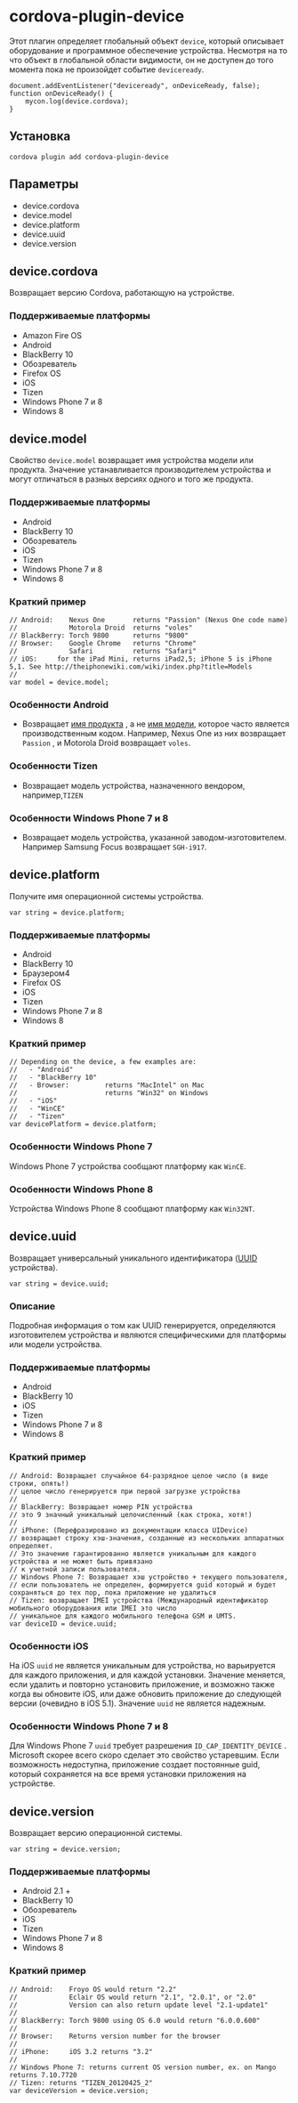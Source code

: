 <!---
    Licensed to the Apache Software Foundation (ASF) under one
    or more contributor license agreements.  See the NOTICE file
    distributed with this work for additional information
    regarding copyright ownership.  The ASF licenses this file
    to you under the Apache License, Version 2.0 (the
    "License"); you may not use this file except in compliance
    with the License.  You may obtain a copy of the License at

      http://www.apache.org/licenses/LICENSE-2.0

    Unless required by applicable law or agreed to in writing,
    software distributed under the License is distributed on an
    "AS IS" BASIS, WITHOUT WARRANTIES OR CONDITIONS OF ANY
    KIND, either express or implied.  See the License for the
    specific language governing permissions and limitations
    under the License.
-->

# cordova-plugin-device

Этот плагин определяет глобальный объект `device`, который описывает оборудование и программное обеспечение устройства. Несмотря на то что объект в глобальной области видимости, он не доступен до того момента пока не произойдет событие `deviceready`.

    document.addEventListener("deviceready", onDeviceReady, false);
    function onDeviceReady() {
        mycon.log(device.cordova);
    }
    

## Установка

    cordova plugin add cordova-plugin-device
    

## Параметры

*   device.cordova
*   device.model
*   device.platform
*   device.uuid
*   device.version

## device.cordova

Возвращает версию Cordova, работающую на устройстве.

### Поддерживаемые платформы

*   Amazon Fire OS
*   Android
*   BlackBerry 10
*   Обозреватель
*   Firefox OS
*   iOS
*   Tizen
*   Windows Phone 7 и 8
*   Windows 8

## device.model

Свойство `device.model` возвращает имя устройства модели или продукта. Значение устанавливается производителем устройства и могут отличаться в разных версиях одного и того же продукта.

### Поддерживаемые платформы

*   Android
*   BlackBerry 10
*   Обозреватель
*   iOS
*   Tizen
*   Windows Phone 7 и 8
*   Windows 8

### Краткий пример

    // Android:    Nexus One       returns "Passion" (Nexus One code name)
    //             Motorola Droid  returns "voles"
    // BlackBerry: Torch 9800      returns "9800"
    // Browser:    Google Chrome   returns "Chrome"
    //             Safari          returns "Safari"
    // iOS:     for the iPad Mini, returns iPad2,5; iPhone 5 is iPhone 5,1. See http://theiphonewiki.com/wiki/index.php?title=Models
    //
    var model = device.model;
    

### Особенности Android

*   Возвращает [имя продукта][1] , а не [имя модели][2], которое часто является производственным кодом. Например, Nexus One из них возвращает `Passion` , и Motorola Droid возвращает `voles`.

 [1]: http://developer.android.com/reference/android/os/Build.html#PRODUCT
 [2]: http://developer.android.com/reference/android/os/Build.html#MODEL

### Особенности Tizen

*   Возвращает модель устройства, назначенного вендором, например,`TIZEN`

### Особенности Windows Phone 7 и 8

*   Возвращает модель устройства, указанной заводом-изготовителем. Например Samsung Focus возвращает `SGH-i917`.

## device.platform

Получите имя операционной системы устройства.

    var string = device.platform;
    

### Поддерживаемые платформы

*   Android
*   BlackBerry 10
*   Браузером4
*   Firefox OS
*   iOS
*   Tizen
*   Windows Phone 7 и 8
*   Windows 8

### Краткий пример

    // Depending on the device, a few examples are:
    //   - "Android"
    //   - "BlackBerry 10"
    //   - Browser:         returns "MacIntel" on Mac
    //                      returns "Win32" on Windows
    //   - "iOS"
    //   - "WinCE"
    //   - "Tizen"
    var devicePlatform = device.platform;
    

### Особенности Windows Phone 7

Windows Phone 7 устройства сообщают платформу как `WinCE`.

### Особенности Windows Phone 8

Устройства Windows Phone 8 сообщают платформу как `Win32NT`.

## device.uuid

Возвращает универсальный уникального идентификатора ([UUID][3] устройства).

 [3]: http://en.wikipedia.org/wiki/Universally_Unique_Identifier

    var string = device.uuid;
    

### Описание

Подробная информация о том как UUID генерируется, определяются изготовителем устройства и являются специфическими для платформы или модели устройства.

### Поддерживаемые платформы

*   Android
*   BlackBerry 10
*   iOS
*   Tizen
*   Windows Phone 7 и 8
*   Windows 8

### Краткий пример

    // Android: Возвращает случайное 64-разрядное целое число (в виде строки, опять!) 
    // целое число генерируется при первой загрузке устройства 
    //
    // BlackBerry: Возвращает номер PIN устройства 
    // это 9 значный уникальный целочисленный (как строка, хотя!) 
    // 
    // iPhone: (Перефразировано из документации класса UIDevice) 
    // возвращает строку хэш-значения, созданные из нескольких аппаратных определяет.
    // Это значение гарантированно является уникальным для каждого устройства и не может быть привязано 
    // к учетной записи пользователя.
    // Windows Phone 7: Возвращает хэш устройство + текущего пользователя, 
    // если пользователь не определен, формируется guid который и будет сохраняться до тех пор, пока приложение не удалиться 
    // Tizen: возвращает IMEI устройства (Международный идентификатор мобильного оборудования или IMEI это число 
    // уникальное для каждого мобильного телефона GSM и UMTS.
    var deviceID = device.uuid;
    

### Особенности iOS

На iOS `uuid` не является уникальным для устройства, но варьируется для каждого приложения, и для каждой установки. Значение меняется, если удалить и повторно установить приложение, и возможно также когда вы обновите iOS, или даже обновить приложение до следующей версии (очевидно в iOS 5.1). Значение `uuid` не является надежным.

### Особенности Windows Phone 7 и 8

Для Windows Phone 7 `uuid` требует разрешения `ID_CAP_IDENTITY_DEVICE` . Microsoft скорее всего скоро сделает это свойство устаревшим. Если возможность недоступна, приложение создает постоянные guid, который сохраняется на все время установки приложения на устройстве.

## device.version

Возвращает версию операционной системы.

    var string = device.version;
    

### Поддерживаемые платформы

*   Android 2.1 +
*   BlackBerry 10
*   Обозреватель
*   iOS
*   Tizen
*   Windows Phone 7 и 8
*   Windows 8

### Краткий пример

    // Android:    Froyo OS would return "2.2"
    //             Eclair OS would return "2.1", "2.0.1", or "2.0"
    //             Version can also return update level "2.1-update1"
    //
    // BlackBerry: Torch 9800 using OS 6.0 would return "6.0.0.600"
    //
    // Browser:    Returns version number for the browser
    //
    // iPhone:     iOS 3.2 returns "3.2"
    //
    // Windows Phone 7: returns current OS version number, ex. on Mango returns 7.10.7720
    // Tizen: returns "TIZEN_20120425_2"
    var deviceVersion = device.version;
